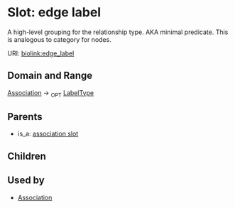 
# Slot: edge label


A high-level grouping for the relationship type. AKA minimal predicate. This is analogous to category for nodes.

URI: [biolink:edge_label](https://w3id.org/biolink/vocab/edge_label)

## Domain and Range

[Association](Association.md) ->  <sub>OPT</sub> [LabelType](LabelType.md)

## Parents

 *  is_a: [association slot](association_slot.md)

## Children


## Used by

 * [Association](Association.md)
